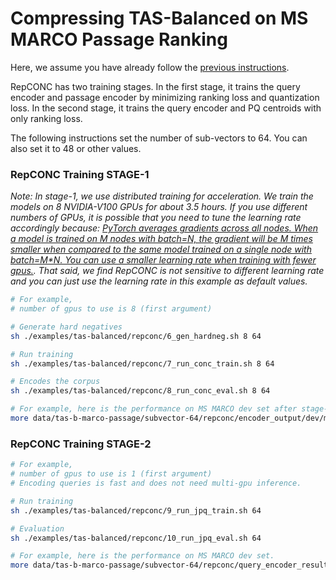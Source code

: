 # Compressing TAS-Balanced on MS MARCO Passage Ranking

Here, we assume you have already follow the [previous instructions](..). 

RepCONC has two training stages. In the first stage, it trains the query encoder and passage encoder by minimizing ranking loss and quantization loss. In the second stage, it trains the query encoder and PQ centroids with only ranking loss. 

The following instructions set the number of sub-vectors to $64$. You can also set it to $48$ or other values.

### RepCONC Training STAGE-1

*Note: In stage-1, we use distributed training for acceleration. We train the models on 8 NVIDIA-V100 GPUs for about 3.5 hours. If you use different numbers of GPUs, it is possible that you need to tune the learning rate accordingly because: [PyTorch averages gradients across all nodes. When a model is trained on M nodes with batch=N, the gradient will be M times smaller when compared to the same model trained on a single node with batch=M*N. You can use a smaller learning rate when training with fewer gpus.](https://pytorch.org/docs/master/generated/torch.nn.parallel.DistributedDataParallel.html#torch.nn.parallel.DistributedDataParallel). That said, we find RepCONC is not sensitive to different learning rate and you can just use the learning rate in this example as default values.*

```bash
# For example, 
# number of gpus to use is 8 (first argument)

# Generate hard negatives
sh ./examples/tas-balanced/repconc/6_gen_hardneg.sh 8 64

# Run training
sh ./examples/tas-balanced/repconc/7_run_conc_train.sh 8 64

# Encodes the corpus
sh ./examples/tas-balanced/repconc/8_run_conc_eval.sh 8 64

# For example, here is the performance on MS MARCO dev set after stage-1 training.
more data/tas-b-marco-passage/subvector-64/repconc/encoder_output/dev/metric.json 
```


### RepCONC Training STAGE-2

```bash
# For example, 
# number of gpus to use is 1 (first argument)
# Encoding queries is fast and does not need multi-gpu inference.

# Run training
sh ./examples/tas-balanced/repconc/9_run_jpq_train.sh 64

# Evaluation
sh ./examples/tas-balanced/repconc/10_run_jpq_eval.sh 64

# For example, here is the performance on MS MARCO dev set.
more data/tas-b-marco-passage/subvector-64/repconc/query_encoder_results/dev/metric.json 
```